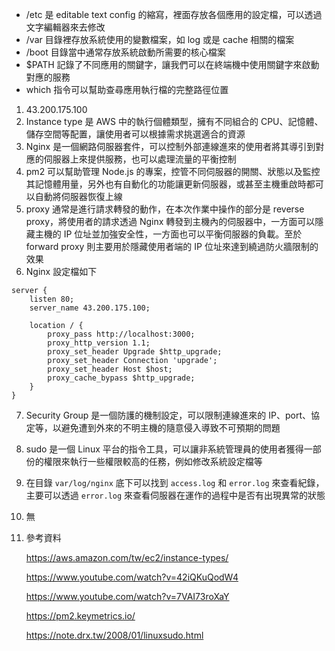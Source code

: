 - /etc 是 editable text config 的縮寫，裡面存放各個應用的設定檔，可以透過文字編輯器來去修改
- /var 目錄裡存放系統使用的變數檔案，如 log 或是 cache 相關的檔案
- /boot 目錄當中通常存放系統啟動所需要的核心檔案
- $PATH 記錄了不同應用的關鍵字，讓我們可以在終端機中使用關鍵字來啟動對應的服務
- which 指令可以幫助查尋應用執行檔的完整路徑位置

1. 43.200.175.100
2. Instance type 是 AWS 中的執行個體類型，擁有不同組合的 CPU、記憶體、儲存空間等配置，讓使用者可以根據需求挑選適合的資源
3. Nginx 是一個網路伺服器套件，可以控制外部連線進來的使用者將其導引到對應的伺服器上來提供服務，也可以處理流量的平衡控制
4. pm2 可以幫助管理 Node.js 的專案，控管不同伺服器的開關、狀態以及監控其記憶體用量，另外也有自動化的功能讓更新伺服器，或甚至主機重啟時都可以自動將伺服器恢復上線
5. proxy 通常是進行請求轉發的動作，在本次作業中操作的部分是 reverse proxy，將使用者的請求透過 Nginx 轉發到主機內的伺服器中，一方面可以隱藏主機的 IP 位址並加強安全性，一方面也可以平衡伺服器的負載。至於 forward proxy 則主要用於隱藏使用者端的 IP 位址來達到繞過防火牆限制的效果
6. Nginx 設定檔如下

```nginx
server {
    listen 80;
    server_name 43.200.175.100;

    location / {
        proxy_pass http://localhost:3000;
        proxy_http_version 1.1;
        proxy_set_header Upgrade $http_upgrade;
        proxy_set_header Connection 'upgrade';
        proxy_set_header Host $host;
        proxy_cache_bypass $http_upgrade;
    }
}
```

7. Security Group 是一個防護的機制設定，可以限制連線進來的 IP、port、協定等，以避免遭到外來的不明主機的隨意侵入導致不可預期的問題
8. sudo 是一個 Linux 平台的指令工具，可以讓非系統管理員的使用者獲得一部份的權限來執行一些權限較高的任務，例如修改系統設定檔等
9. 在目錄 `var/log/nginx` 底下可以找到 `access.log` 和 `error.log` 來查看紀錄，主要可以透過 `error.log` 來查看伺服器在運作的過程中是否有出現異常的狀態
10. 無
11. 參考資料

    https://aws.amazon.com/tw/ec2/instance-types/

    https://www.youtube.com/watch?v=42iQKuQodW4

    https://www.youtube.com/watch?v=7VAI73roXaY

    https://pm2.keymetrics.io/

    https://note.drx.tw/2008/01/linuxsudo.html
